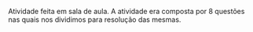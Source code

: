 Atividade feita em sala de aula. A atividade era composta por 8 questões nas quais nos dividimos para resolução das mesmas.
